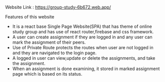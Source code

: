 Website Link : https://group-study-6b672.web.app/

Features of this website

- It is a react base Single Page Website(SPA) that has theme of online study group and has use of react router,firebase and css framework.
- A user can create assignment if they are logged in and any user can mark the assignment of their peers.
- Use of Private Route protects the routes when user are not logged in and they are navigated to the login page.
- A logged in user can view,update or delete the assignments, and take the assignment.
- When an assignment is done examining, it stored in marked assignment page which is based on its status.
